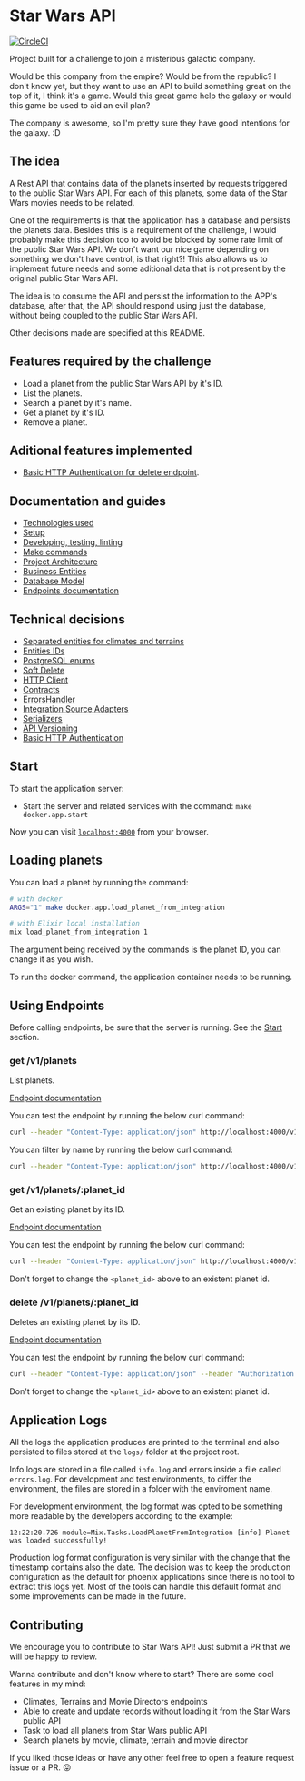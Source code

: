 # Star Wars API

[![CircleCI](https://dl.circleci.com/status-badge/img/gh/williamweckl/star_wars_api/tree/main.svg?style=svg)](https://dl.circleci.com/status-badge/redirect/gh/williamweckl/star_wars_api/tree/main)

Project built for a challenge to join a misterious galactic company.

Would be this company from the empire? Would be from the republic? I don't know yet, but they want to use an API to build something great on the top of it, I think it's a game. Would this great game help the galaxy or would this game be used to aid an evil plan?

The company is awesome, so I'm pretty sure they have good intentions for the galaxy. :D

## The idea

A Rest API that contains data of the planets inserted by requests triggered to the public Star Wars API. For each of this planets, some data of the Star Wars movies needs to be related.

One of the requirements is that the application has a database and persists the planets data. Besides this is a requirement of the challenge, I would probably make this decision too to avoid be blocked by some rate limit of the public Star Wars API. We don't want our nice game depending on something we don't have control, is that right?! This also allows us to implement future needs and some aditional data that is not present by the original public Star Wars API.

The idea is to consume the API and persist the information to the APP's database, after that, the API should respond using just the database, without being coupled to the public Star Wars API.

Other decisions made are specified at this README.

## Features required by the challenge

  * Load a planet from the public Star Wars API by it's ID.
  * List the planets.
  * Search a planet by it's name.
  * Get a planet by it's ID.
  * Remove a planet.

## Aditional features implemented

  * [Basic HTTP Authentication for delete endpoint](https://github.com/williamweckl/star_wars_api/blob/main/priv/doc/tech-decisions/basic-auth-for-delete-endpoint.md).

## Documentation and guides

  * [Technologies used](https://github.com/williamweckl/star_wars_api/blob/main/priv/doc/techs-used.md)
  * [Setup](https://github.com/williamweckl/star_wars_api/blob/main/priv/doc/setup.md)
  * [Developing, testing, linting](https://github.com/williamweckl/star_wars_api/blob/main/priv/doc/developing.md)
  * [Make commands](https://github.com/williamweckl/star_wars_api/blob/main/priv/doc/make-commands.md)
  * [Project Architecture](https://github.com/williamweckl/star_wars_api/blob/main/priv/doc/project-architecture.md)
  * [Business Entities](https://github.com/williamweckl/star_wars_api/blob/main/priv/doc/entities.md)
  * [Database Model](https://github.com/williamweckl/star_wars_api/blob/main/priv/doc/database-model.md)
  * [Endpoints documentation](https://app.swaggerhub.com/apis/WILLIAMWECKL_1/star_wars_api/1.0.0)

## Technical decisions

  * [Separated entities for climates and terrains](https://github.com/williamweckl/star_wars_api/blob/main/priv/doc/tech-decisions/separate-entities-for-climates-and-terrains.md)
  * [Entities IDs](https://github.com/williamweckl/star_wars_api/blob/main/priv/doc/tech-decisions/ids.md)
  * [PostgreSQL enums](https://github.com/williamweckl/star_wars_api/blob/main/priv/doc/tech-decisions/postgres-enums.md)
  * [Soft Delete](https://github.com/williamweckl/star_wars_api/blob/main/priv/doc/tech-decisions/soft-delete.md)
  * [HTTP Client](https://github.com/williamweckl/star_wars_api/blob/main/priv/doc/tech-decisions/http-client.md)
  * [Contracts](https://github.com/williamweckl/star_wars_api/blob/main/priv/doc/tech-decisions/contracts.md)
  * [ErrorsHandler](https://github.com/williamweckl/star_wars_api/blob/main/priv/doc/tech-decisions/errors-handler.md)
  * [Integration Source Adapters](https://github.com/williamweckl/star_wars_api/blob/main/priv/doc/tech-decisions/integration-source-adapters.md)
  * [Serializers](https://github.com/williamweckl/star_wars_api/blob/main/priv/doc/tech-decisions/serializers.md)
  * [API Versioning](https://github.com/williamweckl/star_wars_api/blob/main/priv/doc/tech-decisions/api-versioning.md)
  * [Basic HTTP Authentication](https://github.com/williamweckl/star_wars_api/blob/main/priv/doc/tech-decisions/basic-auth-for-delete-endpoint.md)

## Start

To start the application server:

  * Start the server and related services with the command: `make docker.app.start`

Now you can visit [`localhost:4000`](http://localhost:4000) from your browser.

## Loading planets

You can load a planet by running the command:

```bash
# with docker
ARGS="1" make docker.app.load_planet_from_integration

# with Elixir local installation
mix load_planet_from_integration 1
```

The argument being received by the commands is the planet ID, you can change it as you wish.

To run the docker command, the application container needs to be running.

## Using Endpoints

Before calling endpoints, be sure that the server is running. See the [Start](#start) section.

### get /v1/planets

List planets.

[Endpoint documentation](https://app.swaggerhub.com/apis/WILLIAMWECKL_1/star_wars_api/1.0.0#/planet/get_v1_planets)

You can test the endpoint by running the below curl command:

```bash
curl --header "Content-Type: application/json" http://localhost:4000/v1/planets
```

You can filter by name by running the below curl command:

```bash
curl --header "Content-Type: application/json" http://localhost:4000/v1/planets?name=tatoo
```

### get /v1/planets/:planet_id

Get an existing planet by its ID.

[Endpoint documentation](https://app.swaggerhub.com/apis/WILLIAMWECKL_1/star_wars_api/1.0.0#/planet/get_v1_planets__planet_id_)

You can test the endpoint by running the below curl command:

```bash
curl --header "Content-Type: application/json" http://localhost:4000/v1/planets/<planet_id>
```

Don't forget to change the `<planet_id>` above to an existent planet id.

### delete /v1/planets/:planet_id

Deletes an existing planet by its ID.

[Endpoint documentation](https://app.swaggerhub.com/apis/WILLIAMWECKL_1/star_wars_api/1.0.0#/planet/delete_v1_planets__planet_id_)

You can test the endpoint by running the below curl command:

```bash
curl --header "Content-Type: application/json" --header "Authorization: Basic YWRtaW46YWRtaW4=" --request "DELETE" http://localhost:4000/v1/planets/<planet_id>
```

Don't forget to change the `<planet_id>` above to an existent planet id.

## Application Logs

All the logs the application produces are printed to the terminal and also persisted to files stored at the `logs/` folder at the project root.

Info logs are stored in a file called `info.log` and errors inside a file called `errors.log`. For development and test environments, to differ the environment, the files are stored in a folder with the enviroment name.

For development environment, the log format was opted to be something more readable by the developers according to the example:

```
12:22:20.726 module=Mix.Tasks.LoadPlanetFromIntegration [info] Planet was loaded successfully!
```

Production log format configuration is very similar with the change that the timestamp contains also the date. The decision was to keep the production configuration as the default for phoenix applications since there is no tool to extract this logs yet. Most of the tools can handle this default format and some improvements can be made in the future.

## Contributing

We encourage you to contribute to Star Wars API! Just submit a PR that we will be happy to review.

Wanna contribute and don't know where to start? There are some cool features in my mind:

- Climates, Terrains and Movie Directors endpoints
- Able to create and update records without loading it from the Star Wars public API
- Task to load all planets from Star Wars public API
- Search planets by movie, climate, terrain and movie director

If you liked those ideas or have any other feel free to open a feature request issue or a PR. :stuck_out_tongue:
